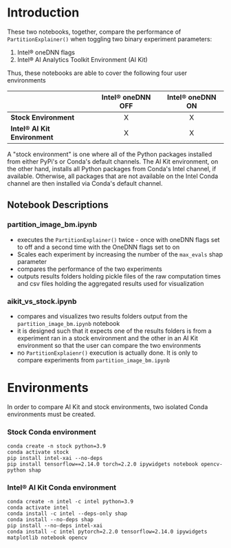 # Introduction
These two notebooks, together, compare the performance of `PartitionExplainer()` when toggling two binary experiment parameters:
1. Intel® oneDNN flags
2. Intel® AI Analytics Toolkit Environment (AI Kit)

Thus, these notebooks are able to cover the following four user environments

| |Intel®  oneDNN OFF | Intel® oneDNN ON |
| -- | :--: | :--: |
| __Stock Environment__ | X | X |
| __Intel® AI Kit Environment__ | X | X | 

A "stock environment" is one where all of the Python packages installed from either PyPi's or Conda's default channels. The AI Kit environment, on the other hand, installs all Python packages from Conda's Intel channel, if available. Otherwise, all packages that are not available on the Intel Conda channel are then installed via Conda's default channel.

## Notebook Descriptions
### __partition_image_bm.ipynb__
- executes the  `PartitionExplainer()` twice - once with oneDNN flags set to off and a second time with the OneDNN flags set to on
- Scales each experiment by increasing the number of the `max_evals` shap parameter
- compares the performance of the two experiments 
- outputs results folders holding pickle files of the raw computation times and csv files holding the aggregated results used for visualization
### __aikit_vs_stock.ipynb__
- compares and visualizes two results folders output from the `partition_image_bm.ipynb` notebook
- it is designed such that it expects one of the results folders is from a experiment ran in a stock environment and the other in an AI Kit environment so that the user can compare the two environments
- no `PartitionExplaienr()` execution is actually done. It is only to compare experiments from `partition_image_bm.ipynb`

# Environments
In order to compare AI Kit and stock environments, two isolated Conda environments must be created.

### __Stock Conda environment__
```
conda create -n stock python=3.9
conda activate stock
pip install intel-xai --no-deps
pip install tensorflow==2.14.0 torch=2.2.0 ipywidgets notebook opencv-python shap
```

### __Intel® AI Kit Conda environment__
```
conda create -n intel -c intel python=3.9
conda activate intel
conda install -c intel --deps-only shap
conda install --no-deps shap
pip install --no-deps intel-xai
conda install -c intel pytorch=2.2.0 tensorflow=2.14.0 ipywidgets matplotlib notebook opencv
```
